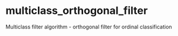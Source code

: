 # multiclass_orthogonal_filter
Multiclass filter algorithm - orthogonal filter for ordinal classification
